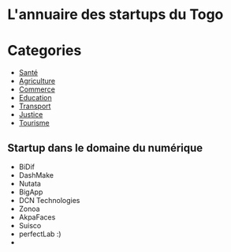 # L'annuaire des startups du Togo
# Categories

<!--  -->

* [Santé](#santé)
* [Agriculture](#categories)
* [Commerce](#articles)
* [Education](#articles)
* [Transport](#articles)
* [Justice](#articles)
* [Tourisme](#articles)


## Startup dans le domaine du numérique
- BiDif
- DashMake
- Nutata
- BigApp
- DCN Technologies
- Zonoa
- AkpaFaces
- Suisco
- perfectLab :)
- 
